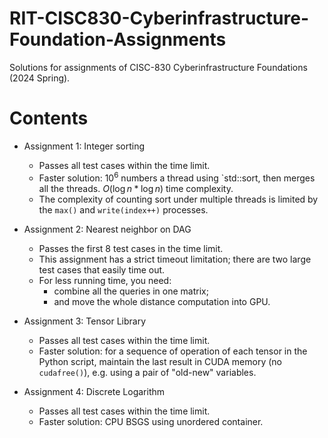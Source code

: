 # RIT-CISC830-Cyberinfrastructure-Foundation-Assignments

Solutions for assignments of CISC-830 Cyberinfrastructure Foundations (2024 Spring).

# Contents

* Assignment 1: Integer sorting
  * Passes all test cases within the time limit.
  * Faster solution: $10^6$ numbers a thread using `std::sort, then merges all the threads. $O(\log n * \log n)$ time complexity.
  * The complexity of counting sort under multiple threads is limited by the `max()` and `write(index++)` processes.

* Assignment 2: Nearest neighbor on DAG
  * Passes the first 8 test cases in the time limit.
  * This assignment has a strict timeout limitation; there are two large test cases that easily time out.
  * For less running time, you need:
    * combine all the queries in one matrix;
    * and move the whole distance computation into GPU.    

* Assignment 3: Tensor Library
  * Passes all test cases within the time limit.
  * Faster solution: for a sequence of operation of each tensor in the Python script, maintain the last result in CUDA memory (no `cudafree()`), e.g. using a pair of "old-new" variables.

* Assignment 4: Discrete Logarithm
  * Passes all test cases within the time limit.
  * Faster solution: CPU BSGS using unordered container.
